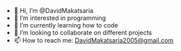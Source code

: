 - 👋 Hi, I’m @DavidMakatsaria
- 👀 I’m interested in programming
- 🌱 I’m currently learning how to code
- 💞️ I’m looking to collaborate on different projects
- 📫 How to reach me: DavidMakatsaria2005@gmail.com

<!---
DavidMakatsaria/DavidMakatsaria is a ✨ special ✨ repository because its `README.md` (this file) appears on your GitHub profile.
You can click the Preview link to take a look at your changes.
--->
